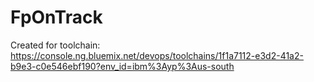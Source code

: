 # FpOnTrack
Created for toolchain: https://console.ng.bluemix.net/devops/toolchains/1f1a7112-e3d2-41a2-b9e3-c0e546ebf190?env_id=ibm%3Ayp%3Aus-south
